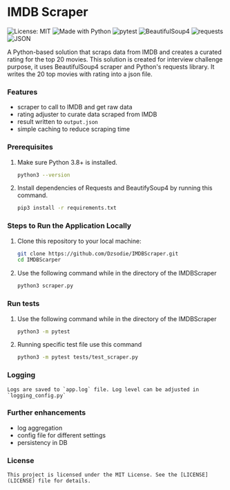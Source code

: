 # IMDB Scraper

![License: MIT](https://img.shields.io/badge/License-MIT-yellow.svg)
![Made with Python](https://img.shields.io/badge/Made%20with-Python%203.13.2-blue?style=for-the-badge&logo=python)
![pytest](https://img.shields.io/badge/Tests-pytest%208.3.5-brightgreen?style=for-the-badge&logo=pytest)
![BeautifulSoup4](https://img.shields.io/badge/Scraping-BeautifulSoup4-orange?style=for-the-badge&logo=python)
![requests](https://img.shields.io/badge/HTTP-requests%20library-red?style=for-the-badge&logo=python)
![JSON](https://img.shields.io/badge/Output-JSON%20format-yellowgreen?style=for-the-badge&logo=json)

A Python-based solution that scraps data from IMDB and creates a curated rating for the top 20 movies. This solution is created for interview challenge purpose, it uses BeautifulSoup4 scraper and Python's requests library. It writes the 20 top movies with rating into a json file.

### Features
- scraper to call to IMDB and get raw data
- rating adjuster to curate data scraped from IMDB
- result written to `output.json`
- simple caching to reduce scraping time

### Prerequisites
1. Make sure Python 3.8+ is installed.
    ```bash
    python3 --version
    ```
2. Install dependencies of Requests and BeautifySoup4 by running this command.  
    ```bash
    pip3 install -r requirements.txt
    ```

### Steps to Run the Application Locally
1. Clone this repository to your local machine:
    ```bash
    git clone https://github.com/Dzsodie/IMDBScraper.git
    cd IMDBScarper
    ```
2. Use the following command while in the directory of the IMDBScraper
    ```bash
    python3 scraper.py
    ```

### Run tests
1. Use the following command while in the directory of the IMDBScraper
    ```bash
    python3 -m pytest
    ```
2. Running specific test file use this command
    ```bash
    python3 -m pytest tests/test_scraper.py
    ```
    
### Logging
    Logs are saved to `app.log` file. Log level can be adjusted in `logging_config.py`

### Further enhancements
- log aggregation
- config file for different settings
- persistency in DB

### License
    This project is licensed under the MIT License. See the [LICENSE](LICENSE) file for details.